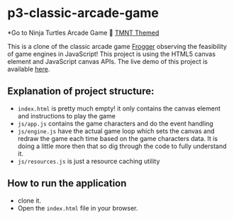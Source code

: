 # p3-classic-arcade-game

*Go to Ninja Turtles Arcade Game 🐢 [TMNT Themed](https://github.com/SeanRiggs/HTML5-TMNT-Themed-browser-game/tree/master/TMNT_Game_Theme)

This is a clone of the classic arcade game [Frogger](https://en.wikipedia.org/wiki/Frogger) observing the feasibility of game engines in JavaScript! This project is using the HTML5 canvas element and JavaScript canvas APIs. The live demo of this project is available [here](https://rehanumar.github.io/p3-classic-arcade-game/index.html).

## Explanation of project structure:
- `index.html` is pretty much empty! it only contains the canvas element and instructions to play the game
- `js/app.js` contains the game characters and do the event handling
- `js/engine.js` have the actual game loop which sets the canvas and redraw the game each time based on the game characters data. It is doing a little more then that so dig through the code to fully understand it.
- `js/resources.js` is just a resource caching utility

## How to run the application
- clone it.
- Open the `index.html` file in your browser.
